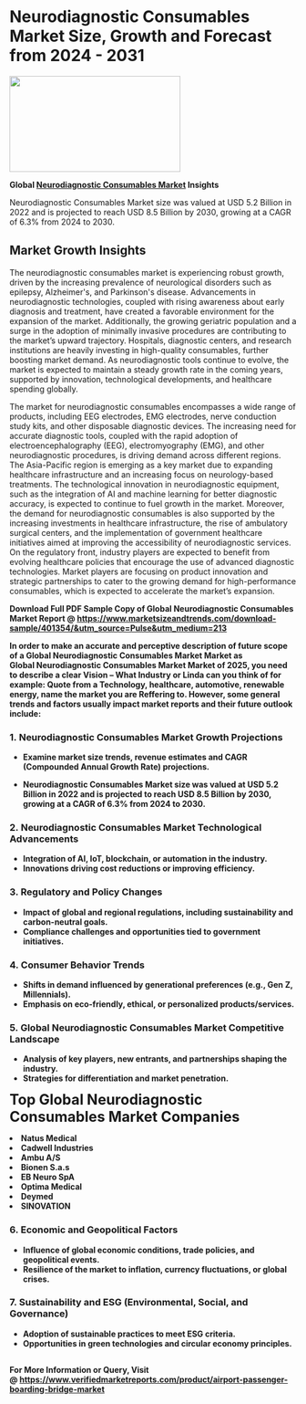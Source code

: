 <H1>Neurodiagnostic Consumables Market Size, Growth and Forecast from 2024 - 2031</H1><img class="aligncenter size-medium wp-image-584254" src="https://thirdeyenews.in/wp-content/uploads/2024/09/Global-Market-Research-300x168.jpeg" alt="" width="300" height="168" /><p><strong>Global&nbsp;<a href="https://www.marketsizeandtrends.com/download-sample/401354/&amp;utm_source=Pulse&amp;utm_medium=213">Neurodiagnostic Consumables Market</a> Insights</strong></p><p>Neurodiagnostic Consumables Market size was valued at USD 5.2 Billion in 2022 and is projected to reach USD 8.5 Billion by 2030, growing at a CAGR of 6.3% from 2024 to 2030.</p><p><h2>Market Growth Insights</h2> <p>The neurodiagnostic consumables market is experiencing robust growth, driven by the increasing prevalence of neurological disorders such as epilepsy, Alzheimer's, and Parkinson's disease. Advancements in neurodiagnostic technologies, coupled with rising awareness about early diagnosis and treatment, have created a favorable environment for the expansion of the market. Additionally, the growing geriatric population and a surge in the adoption of minimally invasive procedures are contributing to the market’s upward trajectory. Hospitals, diagnostic centers, and research institutions are heavily investing in high-quality consumables, further boosting market demand. As neurodiagnostic tools continue to evolve, the market is expected to maintain a steady growth rate in the coming years, supported by innovation, technological developments, and healthcare spending globally.</p> <p><strong></strong></p> <p>The market for neurodiagnostic consumables encompasses a wide range of products, including EEG electrodes, EMG electrodes, nerve conduction study kits, and other disposable diagnostic devices. The increasing need for accurate diagnostic tools, coupled with the rapid adoption of electroencephalography (EEG), electromyography (EMG), and other neurodiagnostic procedures, is driving demand across different regions. The Asia-Pacific region is emerging as a key market due to expanding healthcare infrastructure and an increasing focus on neurology-based treatments. The technological innovation in neurodiagnostic equipment, such as the integration of AI and machine learning for better diagnostic accuracy, is expected to continue to fuel growth in the market. Moreover, the demand for neurodiagnostic consumables is also supported by the increasing investments in healthcare infrastructure, the rise of ambulatory surgical centers, and the implementation of government healthcare initiatives aimed at improving the accessibility of neurodiagnostic services. On the regulatory front, industry players are expected to benefit from evolving healthcare policies that encourage the use of advanced diagnostic technologies. Market players are focusing on product innovation and strategic partnerships to cater to the growing demand for high-performance consumables, which is expected to accelerate the market’s expansion.</p> <p><strong></p><p><span class=""><strong>Download Full PDF Sample Copy of Global Neurodiagnostic Consumables Market Report</strong> @ <a href="https://www.marketsizeandtrends.com/download-sample/401354/&amp;utm_source=Pulse&amp;utm_medium=213" target="_blank">https://www.marketsizeandtrends.com/download-sample/401354/&amp;utm_source=Pulse&amp;utm_medium=213</a></span></p><p>In order to make an accurate and perceptive description of future scope of a Global&nbsp;Neurodiagnostic Consumables Market Market as Global&nbsp;Neurodiagnostic Consumables Market Market of 2025, you need to describe a clear Vision &ndash; What Industry or Linda can you think of for example: Quote from a Technology, healthcare, automotive, renewable energy, name the market you are Reffering to. However, some general trends and factors usually impact market reports and their future outlook include:</p><h3>1.&nbsp;<strong>Neurodiagnostic Consumables Market Growth Projections</strong></h3><ul><li>Examine market size trends, revenue estimates and CAGR (Compounded Annual Growth Rate) projections.</li><li><p>Neurodiagnostic Consumables Market size was valued at USD 5.2 Billion in 2022 and is projected to reach USD 8.5 Billion by 2030, growing at a CAGR of 6.3% from 2024 to 2030.</p></li></ul><h3>2.&nbsp;<strong>Neurodiagnostic Consumables Market Technological Advancements</strong></h3><ul><li>Integration of AI, IoT, blockchain, or automation in the industry.</li><li>Innovations driving cost reductions or improving efficiency.</li></ul><h3>3.&nbsp;<strong>Regulatory and Policy Changes</strong></h3><ul><li>Impact of global and regional regulations, including sustainability and carbon-neutral goals.</li><li>Compliance challenges and opportunities tied to government initiatives.</li></ul><h3>4.&nbsp;<strong>Consumer Behavior Trends</strong></h3><ul><li>Shifts in demand influenced by generational preferences (e.g., Gen Z, Millennials).</li><li>Emphasis on eco-friendly, ethical, or personalized products/services.</li></ul><h3>5.&nbsp;<strong>Global Neurodiagnostic Consumables Market Competitive Landscape</strong></h3><ul><li>Analysis of key players, new entrants, and partnerships shaping the industry.</li><li>Strategies for differentiation and market penetration.</li></ul><p data-pm-slice="1 1 []"><span style="color: inherit; font-family: inherit; font-size: 25px;">Top Global Neurodiagnostic Consumables Market Companies</span></p><div class="" data-test-id=""><p><li>Natus Medical</li><li> Cadwell Industries</li><li> Ambu A/S</li><li> Bionen S.a.s</li><li> EB Neuro SpA</li><li> Optima Medical</li><li> Deymed</li><li> SINOVATION</li></p></div><h3>6.&nbsp;<strong>Economic and Geopolitical Factors</strong></h3><ul><li>Influence of global economic conditions, trade policies, and geopolitical events.</li><li>Resilience of the market to inflation, currency fluctuations, or global crises.</li></ul><h3>7.&nbsp;<strong>Sustainability and ESG (Environmental, Social, and Governance)</strong></h3><ul><li>Adoption of sustainable practices to meet ESG criteria.</li><li>Opportunities in green technologies and circular economy principles.</li></ul><h2><strong style="font-size: 14px;">For More Information or Query, Visit @&nbsp;</strong><a style="background-color: #ffffff; font-size: 14px;" href="https://www.marketsizeandtrends.com/report/neurodiagnostic-consumables-market/" target="_blank">https://www.verifiedmarketreports.com/product/airport-passenger-boarding-bridge-market</a></h2>
